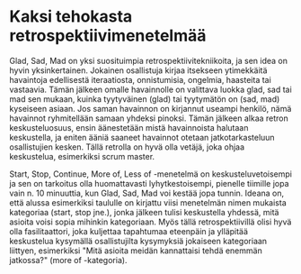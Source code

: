 # Kaksi tehokasta retrospektiivimenetelmää

Glad, Sad, Mad on yksi suosituimpia retrospektiivitekniikoita, ja sen idea on hyvin yksinkertainen. Jokainen osallistuja kirjaa itsekseen ytimekkäitä havaintoja edellisestä iteraatiosta, onnistumisia, ongelmia, haasteita tai vastaavia. Tämän jälkeen omalle havainnolle on valittava luokka glad, sad tai mad sen mukaan, kuinka tyytyväinen (glad) tai tyytymätön on (sad, mad) kyseiseen asiaan. Jos saman havainnon on kirjannut useampi henkilö, nämä havainnot ryhmitellään samaan yhdeksi pinoksi. Tämän jälkeen alkaa retron keskusteluosuus, ensin äänestetään mistä havainnoista halutaan keskustella, ja eniten ääniä saaneet havainnot otetaan jatkotarkasteluun osallistujien kesken. Tällä retrolla on hyvä olla vetäjä, joka ohjaa keskustelua, esimerkiksi scrum master.

Start, Stop, Continue, More of, Less of -menetelmä on keskusteluvetoisempi ja sen on tarkoitus olla huomattavasti lyhytkestoisempi, pienelle tiimille jopa vain n. 10 minuuttia, kun Glad, Sad, Mad voi kestää jopa tunnin. Ideana on, että alussa esimerkiksi taululle on kirjattu viisi menetelmän nimen mukaista kategoriaa (start, stop jne.), jonka jälkeen tulisi keskustella yhdessä, mitä asioita voisi sopia mihinkin kategoriaan. Myös tällä retrospektiivillä olisi hyvä olla fasilitaattori, joka kuljettaa tapahtumaa eteenpäin ja ylläpitää keskustelua kysymällä osallistujilta kysymyksiä jokaiseen kategoriaan liittyen, esimerkiksi "Mitä asioita meidän kannattaisi tehdä enemmän jatkossa?" (more of -kategoria).
